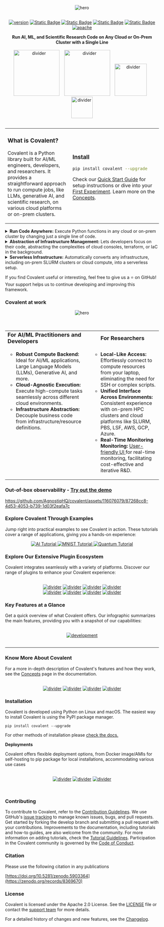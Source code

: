 <div align="center">
  <img src="./doc/source/_static/readme_hero.svg" alt="hero" />
</div>
</br>
<div align="center">

[![version](https://img.shields.io/github/v/tag/AgnostiqHQ/covalent?color=%235552FF&include_prereleases&label=version&sort=semver)](https://github.com/AgnostiqHQ/covalent/blob/develop/CHANGELOG.md)
[![Static Badge](https://img.shields.io/badge/python-3.8_%7C_3.9_%7C_3.10-%235552FF)](#)
[![Static Badge](https://img.shields.io/badge/tests-passing-%235552FF?logo=github)](https://github.com/AgnostiqHQ/covalent/actions/workflows/tests.yml)
[![Static Badge](https://img.shields.io/badge/docs-passing-%235552FF)](https://docs.covalent.xyz/docs/)
[![Static Badge](https://img.shields.io/badge/codecov-88%25-%235552FF?logo=codecov)](https://codecov.io/gh/AgnostiqHQ/covalent)
[![apache](https://img.shields.io/badge/License-Apache_License_2.0-blue?color=%235552FF)](https://www.apache.org/licenses/LICENSE-2.0)</div>

<div align="center"><b>Run AI, ML, and Scientific Research Code on Any Cloud or On-Prem Cluster with a Single Line</b></div>
</br>
 <div align="center">
<a href="https://docs.covalent.xyz/docs/get-started/quick-start"><img src="./doc/source/_static/getting_started.svg" width="150" alt="divider"></a>
&nbsp&nbsp
<a href="https://docs.covalent.xyz/docs/"><img src="./doc/source/_static/documentation.svg" alt="divider" width="150"></a>
&nbsp&nbsp
<a href="https://docs.covalent.xyz/docs/user-documentation/tutorials/"><img src="./doc/source/_static/examples.svg" alt="divider" width="105"></a>
&nbsp&nbsp
<a href="https://covalentworkflows.slack.com/join/shared_invite/zt-1ew7f2rfk-dKSXVQmRniu5mQW4Z_eQuw#/shared-invite/email"><img src="./doc/source/_static/slack.svg" alt="divider" width="70"></a>
</div>
</br>

<table>
<tr>
<td>

### What is Covalent?

Covalent is a Python library built for AI/ML engineers, developers, and researchers. It provides a straightforward approach to run compute jobs, like LLMs, generative AI, and scientific research, on various cloud platforms or on-prem clusters.

</td>
<td>

### Install

```bash
pip install covalent --upgrade
```
Check our [Quick Start Guide](https://docs.covalent.xyz/docs/get-started/quick-start/) for setup instructions or dive into your [First Experiment](https://docs.covalent.xyz/docs/get-started/first-experiment/). Learn more on the [Concepts](https://docs.covalent.xyz/docs/user-documentation/concepts/concepts-index/).

</td>
</tr>
</table>

<details>
<summary><b>Run Code Anywhere:</b> Execute Python functions in any cloud or on-prem cluster by changing just a single line of code.</summary>
<br>

Its as simple as swapping the decorator with our executor plugins. Choose from [existing plugins](https://docs.covalent.xyz/docs/plugin) or [create custom ones](https://github.com/AgnostiqHQ/covalent-executor-template) for tailored interactions with any infrastructure.


```python
import covalent as ct

# To execute on Azure, replace the executor line with:
# @ct.electron(executor="azurebatch")

# To execute on Google Cloud Platform, replace the executor line with, you can even use a custom configuration:
# @ct.electron(executor=ct.executor.GCPBatchExecutor(region='us-east1', vcpus=2, memory=512))

# Define your function
@ct.electron(executor="awsbatch")  # Execute on AWS
def fine_tune_llm(params):
    # Your compute logic here
```
</details>

<details>
<summary><b>Abstraction of Infrastructure Management:</b> Lets developers focus on their code, abstracting the complexities of cloud consoles, terraform, or IaC in the background.</summary>
<br>

Using cloud compute is no more than two steps, without the need to write any infrastructure code or even containers for your code. Covalent handles the rest.

```shell

1. Deploy your infrastructure with ease:

```shell
covalent deploy up awsbatch --vcpus=12 --num_gpus=2
```

2. Ship your code :

```python
import covalent as ct

@ct.electron(executor="awsbatch")  # Run on AWS with default configuration; can override with executor-specific parameters
def fine_tune_llm(params):
    # Your compute logic here
```
To learn more, check out the docs

</details>


<details>
<summary><b>Serverless Infrastructure:</b> Automatically converts any infrastructure, including on-prem SLURM clusters or cloud compute, into a serverless setup.</summary>
<br>
Covalent simplifies infrastructure management, making it serverless and scalable. This feature allows you to leverage the full potential of cloud computing or on-premises clusters without the overhead of manual configuration.

<!-- Insert image or additional information here if needed -->
</details>

If you find Covalent useful or interesting, feel free to give us a ⭐ on GitHub! Your support helps us to continue developing and improving this framework.

### Covalent at work

<div align="center">
  <img src="./doc/source/_static/executor.gif"  alt="hero" />
 </div>
</br>

</br>
<table border="0">
 <tr>
    <td><b style="font-size:18px; padding-right: 20px;">For AI/ML Practitioners and Developers</b></td>
    <td><b style="font-size:18px; padding-left: 20px;">For Researchers</b></td>
 </tr>
 <tr>
    <td valign="top">
        <ul style="font-size:16px; list-style-type: circle; padding-right: 20px;">
            <li><b>Robust Compute Backend:</b> Ideal for AI/ML applications, Large Language Models (LLMs), Generative AI, and more.</li>
            <li><b>Cloud-Agnostic Execution:</b> Execute high-compute tasks seamlessly across different cloud environments.</li>
            <li><b>Infrastructure Abstraction:</b> Decouple business code from infrastructure/resource definitions.</li>
        </ul>
    </td>
    <td valign="top">
        <ul style="font-size:16px; list-style-type: circle; padding-left: 20px;">
            <li><b>Local-Like Access:</b> Effortlessly connect to compute resources from your laptop, eliminating the need for SSH or complex scripts.</li>
            <li><b>Unified Interface Across Environments:</b> Consistent experience with on-prem HPC clusters and cloud platforms like SLURM, PBS, LSF, AWS, GCP, Azure.</li>
            <li><b>Real-Time Monitoring Monitoring:</b> <a href="http://demo.covalent.xyz/"> User-friendly UI </a> for real-time monitoring, facilitating cost-effective and iterative R&D.</li>
        </ul>
    </td>
 </tr>
</table>

### Out-of-box observability - [Try out the demo](http://demo.covalent.xyz/)

https://github.com/AgnostiqHQ/covalent/assets/116076079/87268cc8-4d53-4053-b739-1d03f2eafa7c

### Explore Covalent Through Examples

Jump right into practical examples to see Covalent in action. These tutorials cover a range of applications, giving you a hands-on experience:

<div align="center">
  <a href="https://docs.covalent.xyz/docs/user-documentation/tutorials/generativeai/">
    <img src="./doc/source/_static/ai_tutorial.svg" alt="AI Tutorial">
  </a>
  <a href="https://docs.covalent.xyz/docs/user-documentation/tutorials/mnist/">
    <img src="./doc/source/_static/mnist_tutorial.svg" alt="MNIST Tutorial">
  </a>
  <a href="https://docs.covalent.xyz/docs/user-documentation/tutorials/quantumchemistry/">
    <img src="./doc/source/_static/quantum_tutorial.svg" alt="Quantum Tutorial">
  </a>
</div>

### Explore Our Extensive Plugin Ecosystem

Covalent integrates seamlessly with a variety of platforms. Discover our range of plugins to enhance your Covalent experience:

</br>
  <div align="center">
<a href="https://docs.covalent.xyz/docs/user-documentation/api-reference/executors/aws-plugins/"><img src="./doc/source/_static/aws.svg" alt="divider"></a>
<a href="https://docs.covalent.xyz/docs/user-documentation/api-reference/executors/azurebatch/"><img src="./doc/source/_static/azure.svg" alt="divider"></a>
<a href="https://docs.covalent.xyz/docs/user-documentation/api-reference/executors/gcp/"><img src="./doc/source/_static/google.svg" alt="divider"></a>
<a href="https://docs.covalent.xyz/docs"><img src="./doc/source/_static/kubernetes.svg" alt="divider"></a>
</div>
<div align="center"><a href="https://docs.covalent.xyz/docs/user-documentation/api-reference/executors/slurm/"><img src="./doc/source/_static/slurm.svg" alt="divider"></a>
<a href="https://docs.covalent.xyz/docs/user-documentation/api-reference/executors/dask/"><img src="./doc/source/_static/dask.svg" alt="divider"></a>
<a href="https://docs.covalent.xyz/docs/user-documentation/api-reference/executors/ibmq/"><img src="./doc/source/_static/ibmq.svg" alt="divider"></a>
<a href="https://docs.covalent.xyz/docs/plugin"><img src="./doc/source/_static/many_more.svg" alt="divider"></a></div>

### Key Features at a Glance

Get a quick overview of what Covalent offers. Our infographic summarizes the main features, providing you with a snapshot of our capabilities:

</br>
  <div align="center">
  <a href="https://docs.covalent.xyz/docs/"><img src="./doc/source/_static/development.svg"  alt="development"></img></a>
 </div>

</br>

---

### Know More About Covalent

For a more in-depth description of Covalent's features and how they work, see the [Concepts](https://docs.covalent.xyz/docs/user-documentation/concepts/concepts-index/) page in the documentation.

</br>

<div align="center">
<a href="https://www.covalent.xyz/what-is-covalent/"><img src="./doc/source/_static/what_is_covalent.svg" alt="divider"></a>
<a href="https://www.covalent.xyz/navigating-the-modern-hpc-landscape/"><img src="./doc/source/_static/cloud_hpc.svg" alt="divider"></a>
<a href="https://docs.covalent.xyz/docs/user-documentation/concepts/covalent-basics/"><img src="./doc/source/_static/concepts_of_covalent.svg" alt="divider"></a>
<a href="https://docs.covalent.xyz/docs/user-documentation/concepts/covalent-arch/covalent-architecture"><img src="./doc/source/_static/covalent_work.svg" alt="divider"></a>
</div>

<div >

### Installation

Covalent is developed using Python on Linux and macOS. The easiest way to install Covalent is using the PyPI package manager.

```
pip install covalent --upgrade
```

For other methods of installation please [check the docs.](https://docs.covalent.xyz/docs/get-started/install/)

**Deployments**

<div>
Covalent offers flexible deployment options, from Docker image/AMIs for self-hosting to pip package for local installations, accommodating various use cases
</div>

</br>

<div align="center">

<a href="https://docs.covalent.xyz/docs/user-documentation/server-deployment"><img src="./doc/source/_static/local-laptop.svg" alt="divider"></a>
<a href="https://docs.covalent.xyz/docs/user-documentation/server-deployment"><img src="./doc/source/_static/onprem_hosted.svg" alt="divider"></a>
<a href="https://docs.covalent.xyz/docs/user-documentation/server-deployment"><img src="./doc/source/_static/cloud_hosted.svg" alt="divider"></a>

</div>

</br>
</div>

### Contributing

 <!-- <div><img src="./contributing_heading.svg" alt="divider"></div> -->

To contribute to Covalent, refer to the [Contribution Guidelines](https://github.com/AgnostiqHQ/covalent/blob/master/CONTRIBUTING.md). We use GitHub's [issue tracking](https://github.com/AgnostiqHQ/covalent/issues) to manage known issues, bugs, and pull requests. Get started by forking the develop branch and submitting a pull request with your contributions. Improvements to the documentation, including tutorials and how-to guides, are also welcome from the community. For more information on adding tutorials, check the [Tutorial Guidelines](https://github.com/AgnostiqHQ/covalent/blob/master/doc/TUTORIAL_GUIDELINES.md). Participation in the Covalent community is governed by the [Code of Conduct](https://github.com/AgnostiqHQ/covalent/blob/master/CODE_OF_CONDUCT.md).

### Citation

Please use the following citation in any publications

[https://doi.org/10.5281/zenodo.5903364](https://zenodo.org/records/8369670)

### License

Covalent is licensed under the Apache 2.0 License. See the [LICENSE](https://github.com/AgnostiqHQ/covalent/blob/master/LICENSE) file or contact the [support team](mailto:support@aqnostic.ai) for more details.

For a detailed history of changes and new features, see the [Changelog](https://github.com/AgnostiqHQ/covalent/blob/master/CHANGELOG.md).
